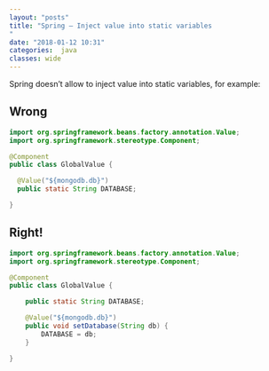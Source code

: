```yaml
---
layout: "posts"
title: "Spring – Inject value into static variables
"
date: "2018-01-12 10:31"
categories:  java
classes: wide
---
```


Spring doesn’t allow to inject value into static variables, for example:

## Wrong

```java
import org.springframework.beans.factory.annotation.Value;
import org.springframework.stereotype.Component;

@Component
public class GlobalValue {

  @Value("${mongodb.db}")
  public static String DATABASE;

}

```

## Right!

```java
import org.springframework.beans.factory.annotation.Value;
import org.springframework.stereotype.Component;

@Component
public class GlobalValue {

    public static String DATABASE;

    @Value("${mongodb.db}")
    public void setDatabase(String db) {
        DATABASE = db;
    }

}
```
